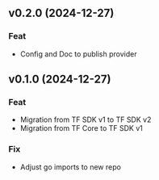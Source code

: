 ## v0.2.0 (2024-12-27)

### Feat

- Config and Doc to publish provider

## v0.1.0 (2024-12-27)

### Feat

- Migration from TF SDK v1 to TF SDK v2
- Migration from TF Core to TF SDK v1

### Fix

- Adjust go imports to new repo
